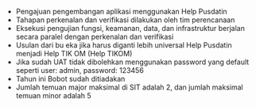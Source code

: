 - Pengajuan pengembangan aplikasi menggunakan Help Pusdatin
- Tahapan perkenalan dan verifikasi dilakukan oleh tim perencanaan
- Eksekusi pengujian fungsi, keamanan, data, dan infrastruktur berjalan secara paralel dengan perkenalan dan verifikasi
- Usulan dari bu eka jika harus diganti lebih universal Help Pusdatin menjadi Help TIK OM (Help TIKOM)
- Jika sudah UAT tidak dibolehkan menggunakan password yang default seperti user: admin, password: 123456
- Tahun ini Bobot sudah ditiadakan
- Jumlah temuan major maksimal di SIT adalah 2, dan jumlah maksimal temuan minor adalah 5